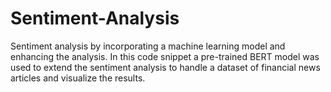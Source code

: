 # Sentiment-Analysis
Sentiment analysis by incorporating a machine learning model and enhancing the analysis. 
In this code snippet a pre-trained BERT model was used to extend the sentiment analysis to handle a dataset of financial news articles and visualize the results.
